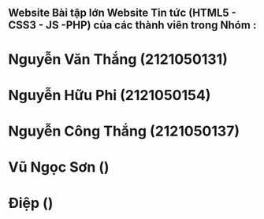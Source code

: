 ## Website Bài tập lớn Website Tin tức (HTML5 - CSS3 - JS -PHP) của các thành viên trong Nhóm :

# Nguyễn Văn Thắng (2121050131)

# Nguyễn Hữu Phi (2121050154)

# Nguyễn Công Thắng (2121050137)

# Vũ Ngọc Sơn ()

# Điệp ()

